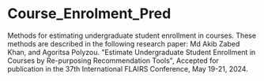 # Course_Enrolment_Pred
Methods for estimating undergraduate student enrollment in courses. 
These methods are described in the following research paper: 
Md Akib Zabed Khan, and Agoritsa Polyzou. "Estimate Undergraduate Student Enrollment in Courses by Re-purposing Recommendation Tools", Accepted for publication in the 37th
International FLAIRS Conference, May 19-21, 2024.
